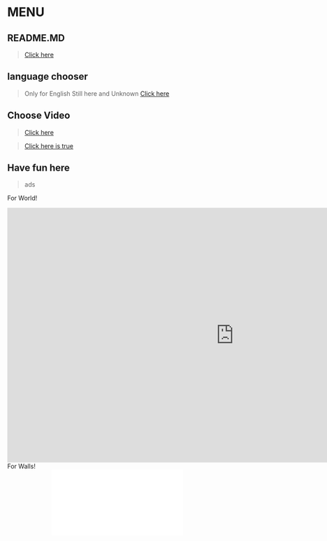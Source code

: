 # MENU

## README.MD

>[Click here](https://github.com/w7xg/video/blob/master/README.md)

## language chooser

>Only for English Still here and Unknown [Click here](https://w7xg.github.io/video/SS-AA/index.html)<br/>

## Choose Video

>[Click here](https://w7xg.github.io/video/markdown/index.html)<br/>

>[Click here is true](https://w7xg.github.io/video/markdown_index/index.html)<br/>

## Have fun here

>ads<br/>

For World!<br/>
<center><iframe width="1036" height="583" src="https://www.youtube.com/embed/yyqU_8mn6N8" frameborder="0" allow="accelerometer; autoplay; encrypted-media; gyroscope; picture-in-picture" allowfullscreen></iframe><br/></center>
For Walls!<br/>
<center><iframe src="//player.bilibili.com/player.html?aid=969317693&bvid=BV1op4y1v7Vr&cid=224883954&page=1" scrolling="no" border="0" frameborder="no" framespacing="0" allowfullscreen="true"> </iframe><br/></center>

<!--end-->
